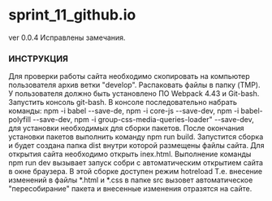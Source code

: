 # sprint_11_github.io
</h2>ver 0.0.4</h2>
Исправлены замечания.
<h3>ИНСТРУКЦИЯ</h3>
Для проверки работы сайта необходимо скопировать на компьютер
пользователя архив ветки "develop".
Распаковать файлы в папку (TMP).
У пользователя должно быть установлено ПО Webpack 4.43 и
Git-bash.
Запустить консоль git-bash.
В консоле последовательно набрать команды:
npm -i babel --save-de,
npm -i core-js --save-dev,
npm -i babel-polyfill --save-dev,
npm -i group-css-media-queries-loader" --save-dev,
для установки необходимых для сборки пакетов.
После окончания установки пакетов выполнить команду npm run build.
Запустится сборка и будет создана папка dist внутри которой размещены файлы сайта.
Для открытия сайта необходимо открыть inex.html.
Выполнение команды npm run dev вызывает запуск собри с автоматическим
открытием сайта в окне браузера. В этой сборке доступен режим hotreload
Т.е. внесение изменений в файлы *.html и *.css в папке src вызовет автоматическое 
"пересобирание" пакета и внесенные изменения отразятся на сайте.




